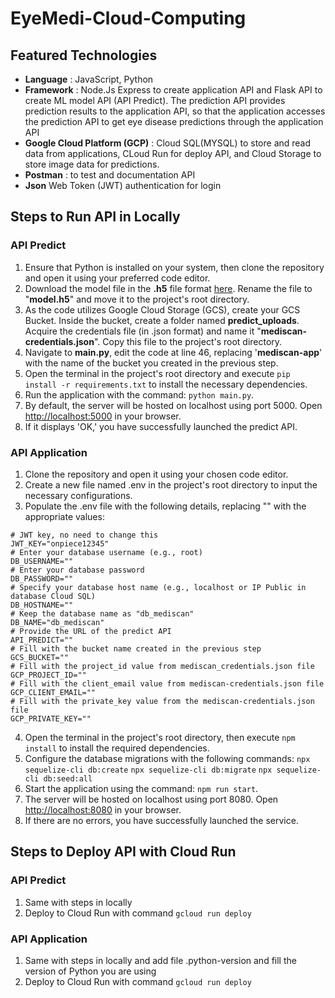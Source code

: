 # EyeMedi-Cloud-Computing

## Featured Technologies

-   **Language** : JavaScript, Python
-   **Framework** : Node.Js Express to create application API and Flask API to create ML model API (API Predict). The prediction API provides prediction results to the application API, so that the application accesses the prediction API to get eye disease predictions through the application API
-   **Google Cloud Platform (GCP)** : Cloud SQL(MYSQL) to store and read data from applications, CLoud Run for deploy API, and Cloud Storage to store image data for predictions.
-   **Postman** : to test and documentation API
-   **Json** Web Token (JWT) authentication for login

## Steps to Run API in Locally
### API Predict
1. Ensure that Python is installed on your system, then clone the repository and open it using your preferred code editor.
2. Download the model file in the __.h5__ file format [here](https://drive.google.com/file/d/1j3VYJGPbBqqppTe1MC9rGBKt9Mr3nDIy/view?usp=sharing). Rename the file to "__model.h5__" and move it to the project's root directory.
3. As the code utilizes Google Cloud Storage (GCS), create your GCS Bucket. Inside the bucket, create a folder named __predict_uploads__. Acquire the credentials file (in .json format) and name it "__mediscan-credentials.json__". Copy this file to the project's root directory.
4. Navigate to __main.py__, edit the code at line 46, replacing '__mediscan-app__' with the name of the bucket you created in the previous step.
5. Open the terminal in the project's root directory and execute `pip install -r requirements.txt` to install the necessary dependencies.
6. Run the application with the command: `python main.py`.
7. By default, the server will be hosted on localhost using port 5000. Open [http://localhost:5000](http://localhost:5000) in your browser.
8. If it displays 'OK,' you have successfully launched the predict API.

### API Application
1. Clone the repository and open it using your chosen code editor.
2. Create a new file named .env in the project's root directory to input the necessary configurations.
3. Populate the .env file with the following details, replacing "" with the appropriate values:
```
# JWT key, no need to change this
JWT_KEY="onpiece12345"
# Enter your database username (e.g., root)
DB_USERNAME=""
# Enter your database password
DB_PASSWORD=""
# Specify your database host name (e.g., localhost or IP Public in database Cloud SQL)
DB_HOSTNAME=""
# Keep the database name as "db_mediscan"
DB_NAME="db_mediscan"
# Provide the URL of the predict API
API_PREDICT=""
# Fill with the bucket name created in the previous step
GCS_BUCKET=""
# Fill with the project_id value from mediscan_credentials.json file
GCP_PROJECT_ID=""
# Fill with the client_email value from mediscan-credentials.json file
GCP_CLIENT_EMAIL=""
# Fill with the private_key value from the mediscan-credentials.json file
GCP_PRIVATE_KEY=""

```
4. Open the terminal in the project's root directory, then execute `npm install` to install the required dependencies.
5. Configure the database migrations with the following commands:
`npx sequelize-cli db:create`
`npx sequelize-cli db:migrate`
`npx sequelize-cli db:seed:all`
6. Start the application using the command: `npm run start`.
7. The server will be hosted on localhost using port 8080. Open [http://localhost:8080](http://localhost:8080) in your browser.
8. If there are no errors, you have successfully launched the service.

## Steps to Deploy API with Cloud Run
### API Predict
1. Same with steps in locally 
2. Deploy to Cloud Run with command `gcloud run deploy` 
### API Application
1. Same with steps in locally and add file .python-version and fill the version of Python you are using
2. Deploy to Cloud Run with command `gcloud run deploy` 




